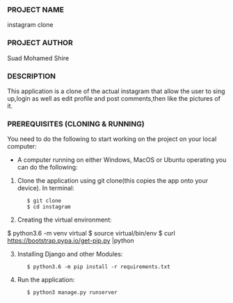 ### PROJECT NAME
instagram clone 
### PROJECT AUTHOR
Suad Mohamed Shire
### DESCRIPTION
This application is a clone of the actual instagram that allow the user to sing up,login as well as  edit profile and post comments,then like the pictures of it.
### PREREQUISITES (CLONING & RUNNING)
You need to do the following to start working on the project on your local computer:
* A computer running on either Windows, MacOS or Ubuntu operating you can do the following:

1. Clone the application using git clone(this copies the app onto your device). In terminal:

          $ git clone
          $ cd instagram

2. Creating the virtual environment:

$ python3.6 -m venv virtual
          $ source virtual/bin/env
          $ curl https://bootstrap.pypa.io/get-pip.py |python        

3. Installing Django and other Modules: 

          $ python3.6 -m pip install -r requirements.txt

4. Run the application:

          $ python3 manage.py runserver